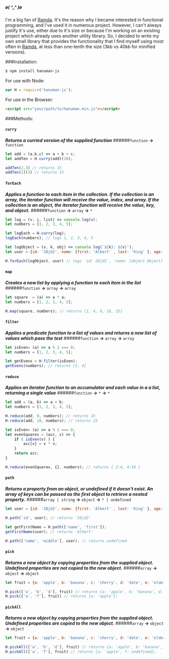 ##### ø( &#94;_&#94; )ø ####

I'm a big fan of [Ramda](http://ramdajs.com/).  It's the reason why I became interested in functional programming, and I've used it in numerous project.  However, I can't always justify it's use, either due to it's size or because  I'm working on an existing project which already uses another utility library.  So, I decided to write my own small library that provides the functionality that I find myself using most often in [Ramda](http://ramdajs.com/), at less than one-tenth the size (3kb vs 40kb for minified versions).

###Installation:
```bash
$ npm install hanuman-js
```

For use with Node:

```javascript
var H = require('hanuman-js');
```
For use in the Browser:
```html
<script src="your/path/to/hanuman.min.js"></script>
```

###Methods:
#### `curry`

***Returns a curried version of the supplied function***
######`function`  **&rarr;**  `function`
```javascript
let add = (a,b,c) => a + b + c;
let addTen = H.curry(add)(10);

addTen(2,3) // returns 15
addTen(2)(3) // returns 15
```
#### `forEach`

***Applies a function to each item in the collection.  If the collection is an array, the  iterator function will receive the value, index, and array.  If the collection is an object, the iterator function will receive the value, key, and object.***
######`function`  **&rarr;**  `array`    **&rarr;**  `*`
```javascript
let log = (v, i, list) => console.log(v);
let numbers = [1, 2, 3, 4, 5];

let logEach = H.curry(log);
logEach(numbers); // logs 1, 2, 3, 4, 5

let logObject = (v, k, obj) => console.log(`${k}: ${v}`);
let user = {id: '28jd2', name: {first: 'Albert' , last: 'King' }, age: 55};

H.forEach(logObject, user) // logs 'id: 28jd2', 'name: [object Object]', 'age: 55'

```
#### `map`
***Creates a new list by applying a function to each item in the list***
######`function`  **&rarr;**  `array`    **&rarr;**  `array`
```javascript
let square  = (a) => a * a;
let numbers = [1, 2, 3, 4, 5];

H.map(square, numbers); // returns [1, 4, 9, 16, 25]
```
#### `filter`
***Applies a predicate function to a list of values and returns a new list of values which pass the test***
######`function`  **&rarr;**  `array`    **&rarr;**  `array`
```javascript
let isEven= (a) => a % 2 === 0;
let numbers = [1, 2, 3, 4, 5];

let getEvens = H.filter(isEven);
getEvens(numbers); // returns [2, 4]
```
#### `reduce`
***Applies an iterator function to an accumulator and each value in a a list, returning a single value***
######`function`  **&rarr;**  `*`    **&rarr;**  `*`
```javascript
let add = (a, b) => a + b;
let numbers = [1, 2, 3, 4, 5];

H.reduce(add, 0, numbers); // returns 15
H.reduce(add, 10, numbers); // returns 25

let isEven= (a) => a % 2 === 0;
let evenSquares = (acc, v) => {
    if ( isEven(v) ) {
        acc[v] = v * v;
    }
    return acc;
}

H.reduce(evenSquares, {}, numbers); // returns { 2:4, 4:16 }
```
#### `path`
***Returns a property from an object, or undefined if it doesn't exist.  An array of keys can be passed as the first object to retrieve a nested property.***
######`array | string`  **&rarr;**  `object`    **&rarr;**  `* | undefined`
```javascript
let user = {id: '28jd2', name: {first: 'Albert' , last: 'King' }, age: 55};

H.path('id', user); // returns '28jd2'

let getFirstName = H.path(['name', 'first']);
getFirstName(user); // returns 'Albert'

H.path(['name', 'middle'], user); // returns undefined
```
#### `pick`
***Returns a new object by copying properties from the supplied object.  Undefined properties are not copied to the new object.***
######`array`  **&rarr;**  `object`    **&rarr;**  `object`
```javascript
let fruit = {a: 'apple', b: 'banana', c: 'cherry', d: 'date', e: 'elderberry'};

H.pick(['a', 'b', 'd'], fruit) // returns {a: 'apple', b: 'banana', d: 'date'};
H.pick(['a', 'f'], fruit) // returns {a: 'apple'};
```
#### `pickAll`
***Returns a new object by copying properties from the supplied object.  Undefined properties are copied to the new object.***
######`array`  **&rarr;**  `object`    **&rarr;**  `object`
```javascript
let fruit = {a: 'apple', b: 'banana', c: 'cherry', d: 'date', e: 'elderberry'};

H.pickAll(['a', 'b', 'd'], fruit) // returns {a: 'apple', b: 'banana', d: 'date'};
H.pickAll(['a', 'f'], fruit) // returns {a: 'apple', f: undefined};
```
